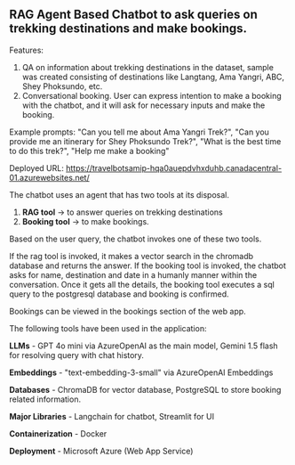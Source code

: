 ## RAG Agent Based Chatbot to ask queries on trekking destinations and make bookings.

Features:
1) QA on information about trekking destinations in the dataset, sample was created consisting of destinations like Langtang, Ama Yangri, ABC, Shey Phoksundo, etc.
2) Conversational booking. User can express intention to make a booking with the chatbot, and it will ask for necessary inputs and make the booking.

Example prompts: "Can you tell me about Ama Yangri Trek?", "Can you provide me an itinerary for Shey Phoksundo Trek?", "What is the best time to do this trek?", "Help me make a booking"
   
Deployed URL: https://travelbotsamip-hqa0auepdvhxduhb.canadacentral-01.azurewebsites.net/

The chatbot uses an agent that has two tools at its disposal.
1) **RAG tool** -> to answer queries on trekking destinations
2) **Booking tool** -> to make bookings.

Based on the user query, the chatbot invokes one of these two tools. 

If the rag tool is invoked, it makes a vector search in the chromadb database and returns the answer. If the booking tool is invoked, the chatbot asks for name, destination and date in a humanly manner within the conversation. Once it gets all the details, the booking tool executes a sql query to the postgresql database and booking is confirmed. 

Bookings can be viewed in the bookings section of the web app.

The following tools have been used in the application:

**LLMs**  - GPT 4o mini via AzureOpenAI as the main model, Gemini 1.5 flash for resolving query with chat history.

**Embeddings** - "text-embedding-3-small" via AzureOpenAI Embeddings

**Databases** - ChromaDB for vector database, PostgreSQL to store booking related information.

**Major Libraries** - Langchain for chatbot, Streamlit for UI

**Containerization** - Docker

**Deployment** - Microsoft Azure (Web App Service)

